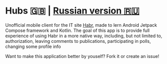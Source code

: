 # Hubs 🇬🇧 | [Russian version 🇷🇺](https://github.com/Garneg/Hubs/blob/master/README.md)

Unofficial mobile client for the IT site [Habr](https://habr.com), made to lern Android Jetpack Compose framework and Kotlin.
The goal of this app is to provide full experience of using Habr in a more native way, including, but not limited to, authorization, leaving comments to publications, participating in polls, changing some profile info

Want to make this application better by youself? Fork it or create an issue!
